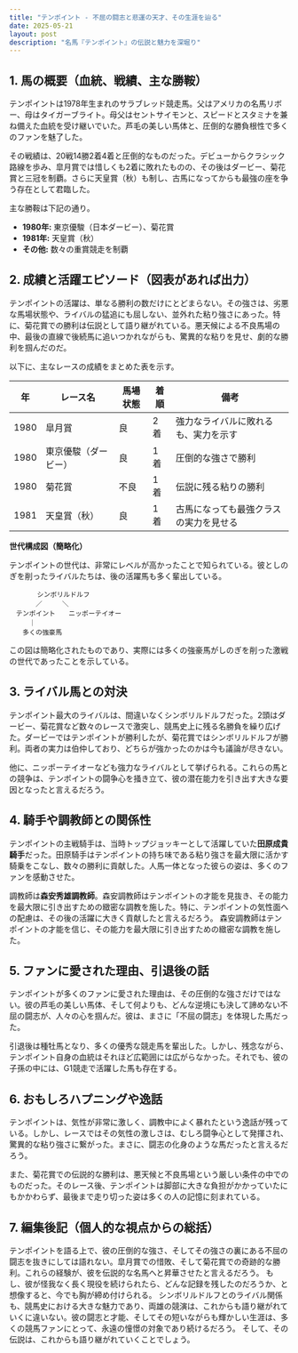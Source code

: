 ```yaml
---
title: "テンポイント - 不屈の闘志と悲運の天才、その生涯を辿る"
date: 2025-05-21
layout: post
description: "名馬『テンポイント』の伝説と魅力を深堀り"
---
```


## 1. 馬の概要（血統、戦績、主な勝鞍）

テンポイントは1978年生まれのサラブレッド競走馬。父はアメリカの名馬リボー、母はタイガーブライト。母父はセントサイモンと、スピードとスタミナを兼ね備えた血統を受け継いでいた。芦毛の美しい馬体と、圧倒的な勝負根性で多くのファンを魅了した。

その戦績は、20戦14勝2着4着と圧倒的なものだった。デビューからクラシック路線を歩み、皐月賞では惜しくも2着に敗れたものの、その後はダービー、菊花賞と三冠を制覇。さらに天皇賞（秋）も制し、古馬になってからも最強の座を争う存在として君臨した。

主な勝鞍は下記の通り。

* **1980年:** 東京優駿（日本ダービー）、菊花賞
* **1981年:** 天皇賞（秋）
* **その他:**  数々の重賞競走を制覇


## 2. 成績と活躍エピソード（図表があれば出力）

テンポイントの活躍は、単なる勝利の数だけにとどまらない。その強さは、劣悪な馬場状態や、ライバルの猛追にも屈しない、並外れた粘り強さにあった。特に、菊花賞での勝利は伝説として語り継がれている。悪天候による不良馬場の中、最後の直線で後続馬に追いつかれながらも、驚異的な粘りを見せ、劇的な勝利を掴んだのだ。

以下に、主なレースの成績をまとめた表を示す。

| 年 | レース名           | 馬場状態 | 着順 | 備考                                     |
|---|--------------------|-----------|-------|------------------------------------------|
| 1980 | 皐月賞             | 良       | 2着   | 強力なライバルに敗れるも、実力を示す          |
| 1980 | 東京優駿（ダービー） | 良       | 1着   | 圧倒的な強さで勝利                       |
| 1980 | 菊花賞             | 不良     | 1着   | 伝説に残る粘りの勝利                     |
| 1981 | 天皇賞（秋）       | 良       | 1着   | 古馬になっても最強クラスの実力を見せる       |


**世代構成図（簡略化）**

テンポイントの世代は、非常にレベルが高かったことで知られている。彼としのぎを削ったライバルたちは、後の活躍馬も多く輩出している。

```
　　　  シンボリルドルフ
　　　　／　　　＼
　テンポイント　　ニッポーテイオー
　　　｜
　　多くの強豪馬
```

この図は簡略化されたものであり、実際には多くの強豪馬がしのぎを削った激戦の世代であったことを示している。


## 3. ライバル馬との対決

テンポイント最大のライバルは、間違いなくシンボリルドルフだった。2頭はダービー、菊花賞など数々のレースで激突し、競馬史上に残る名勝負を繰り広げた。ダービーではテンポイントが勝利したが、菊花賞ではシンボリルドルフが勝利。両者の実力は伯仲しており、どちらが強かったのかは今も議論が尽きない。

他に、ニッポーテイオーなども強力なライバルとして挙げられる。これらの馬との競争は、テンポイントの闘争心を掻き立て、彼の潜在能力を引き出す大きな要因となったと言えるだろう。


## 4. 騎手や調教師との関係性

テンポイントの主戦騎手は、当時トップジョッキーとして活躍していた**田原成貴騎手**だった。田原騎手はテンポイントの持ち味である粘り強さを最大限に活かす騎乗をこなし、数々の勝利に貢献した。人馬一体となった彼らの姿は、多くのファンを感動させた。

調教師は**森安秀雄調教師**。森安調教師はテンポイントの才能を見抜き、その能力を最大限に引き出すための緻密な調教を施した。特に、テンポイントの気性面への配慮は、その後の活躍に大きく貢献したと言えるだろう。  森安調教師はテンポイントの才能を信じ、その能力を最大限に引き出すための緻密な調教を施した。


## 5. ファンに愛された理由、引退後の話

テンポイントが多くのファンに愛された理由は、その圧倒的な強さだけではない。彼の芦毛の美しい馬体、そして何よりも、どんな逆境にも決して諦めない不屈の闘志が、人々の心を掴んだ。彼は、まさに「不屈の闘志」を体現した馬だった。

引退後は種牡馬となり、多くの優秀な競走馬を輩出した。しかし、残念ながら、テンポイント自身の血統はそれほど広範囲には広がらなかった。それでも、彼の子孫の中には、G1競走で活躍した馬も存在する。


## 6. おもしろハプニングや逸話

テンポイントは、気性が非常に激しく、調教中によく暴れたという逸話が残っている。しかし、レースではその気性の激しさは、むしろ闘争心として発揮され、驚異的な粘り強さに繋がった。まさに、闘志の化身のような馬だったと言えるだろう。

また、菊花賞での伝説的な勝利は、悪天候と不良馬場という厳しい条件の中でのものだった。そのレース後、テンポイントは脚部に大きな負担がかかっていたにもかかわらず、最後まで走り切った姿は多くの人の記憶に刻まれている。


## 7. 編集後記（個人的な視点からの総括）

テンポイントを語る上で、彼の圧倒的な強さ、そしてその強さの裏にある不屈の闘志を抜きにしては語れない。皐月賞での惜敗、そして菊花賞での奇跡的な勝利。これらの経験が、彼を伝説的な名馬へと昇華させたと言えるだろう。  もし、彼が怪我なく長く現役を続けられたら、どんな記録を残したのだろうか、と想像すると、今でも胸が締め付けられる。  シンボリルドルフとのライバル関係も、競馬史における大きな魅力であり、両雄の競演は、これからも語り継がれていくに違いない。彼の闘志と才能、そしてその短いながらも輝かしい生涯は、多くの競馬ファンにとって、永遠の憧憬の対象であり続けるだろう。  そして、その伝説は、これからも語り継がれていくことでしょう。
